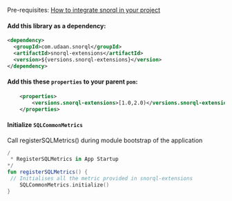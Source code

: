 
Pre-requisites: [How to integrate snorql in your project](#how-to-integrate-snorql-in-your-project)

#### Add this library as a dependency:
  ```xml
  <dependency>
    <groupId>com.udaan.snorql</groupId>
    <artifactId>snorql-extensions</artifactId>
    <version>${versions.snorql-extensions}</version>
  </dependency>
  ```

#### Add this these `properties` to your parent `pom`:
```xml
    <properties>
        <versions.snorql-extensions>[1.0,2.0)</versions.snorql-extensions>
    </properties>
```

#### Initialize `SQLCommonMetrics`

Call registerSQLMetrics() during module bootstrap of the application

```kotlin
/
 * RegisterSQLMetrics in App Startup
*/
fun registerSQLMetrics() { 
 // Initialises all the metric provided in snorql-extensions
    SQLCommonMetrics.initialize()
}
```


